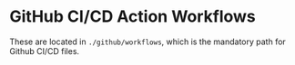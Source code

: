 # GitHub CI/CD Action Workflows

These are located in `./github/workflows`, which is the mandatory path for Github CI/CD files.
